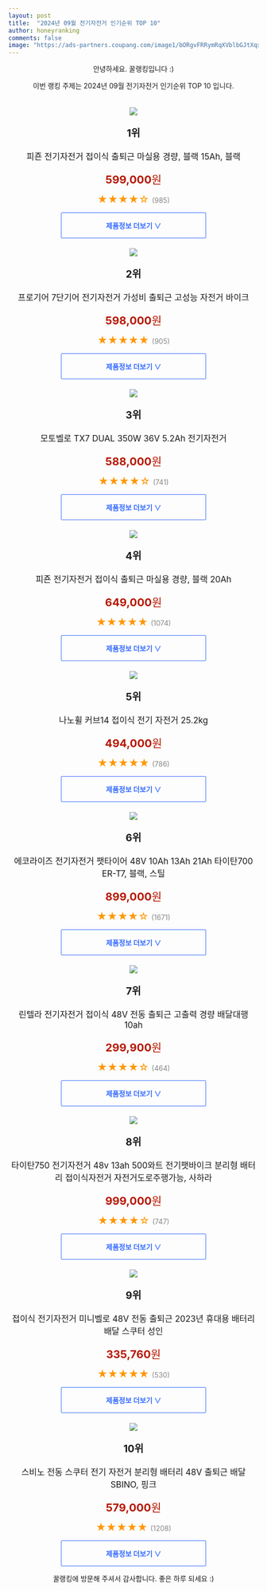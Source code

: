 ```yaml
---
layout: post
title:  "2024년 09월 전기자전거 인기순위 TOP 10"
author: honeyranking
comments: false
image: "https://ads-partners.coupang.com/image1/bORgvFRRymRqXVblbGJtXqx5z0ZWnPQeDqitFRAuDELybwgxzhU_Jti6nYYCRg4hicl35N0KxtmpkKl4hzQDKOZVKSuX6ydImrCPlJfHxeRycbv_0jlZyaziDr9_sEk_R6KNiPA0BNOy1UajFUtFBUo5vrmS9mdcw1hvBO5u9HaDzqgJvv4ojH-xK8U2gYEq5fHRIDg8SvI6bRbrYntM9-ONr52Wt7wBsWWBZXP0EEq6Cn2WzoqhAf053Xp81GAxssWK9_5a5xfsXBuVFCAmPaO2wj4yuLTatlzlBb04eW9iyT_nRiu6YZyxVfkzy1o="
---
```

<p style="text-align: center;">안녕하세요. 꿀랭킹입니다 :)</p>
<p style="text-align: center;">이번 랭킹 주제는 2024년 09월 전기자전거 인기순위 TOP 10 입니다.</p><center><img src="https://ads-partners.coupang.com/image1/bORgvFRRymRqXVblbGJtXqx5z0ZWnPQeDqitFRAuDELybwgxzhU_Jti6nYYCRg4hicl35N0KxtmpkKl4hzQDKOZVKSuX6ydImrCPlJfHxeRycbv_0jlZyaziDr9_sEk_R6KNiPA0BNOy1UajFUtFBUo5vrmS9mdcw1hvBO5u9HaDzqgJvv4ojH-xK8U2gYEq5fHRIDg8SvI6bRbrYntM9-ONr52Wt7wBsWWBZXP0EEq6Cn2WzoqhAf053Xp81GAxssWK9_5a5xfsXBuVFCAmPaO2wj4yuLTatlzlBb04eW9iyT_nRiu6YZyxVfkzy1o=" style="margin-top:20px" /></center><p style="text-align: center; font-size: 20px"><b>1위</b></p><p style="text-align: center; font-size: 17px">피죤 전기자전거 접이식 출퇴근 마실용 경량, 블랙 15Ah, 블랙</p><p style="text-align: center;"><span style="color: #b61800; font-size: 22px;"><b>599,000</b>원</span></p><p style="text-align: center;"><span style="color: #ff9600; font-size: 20px;">★★★★☆ </span><span style="color: #878787;">(985)</span></p><center><a href="https://link.coupang.com/re/AFFSDP?lptag=AF3899140&subid=honeyrank&pageKey=7340504671&itemId=18865351225&vendorItemId=86607881343&traceid=V0-153-56026b393bde0e77&clickBeacon=5a6f1d90-6901-11ef-9b7d-14ab935b7549%7E3&requestid=20240902170000405218743440&token=31850C%7CMIXED"><div style="font-size: 14px; display: inline-block; padding: 15px 90px; color: #346aff; border-radius: 2px; border: 1px solid #346aff; cursor: pointer;"><b>제품정보 더보기 &or;</b></div></a></center><center><img src="https://ads-partners.coupang.com/image1/cCv9p49iRciR98AMcJMAXSGcpx_RNklJeXPxwX_5lq3vGDDTuxLBdbK1KaK4k_zcvSjyATLBgYcpXAC5mrHV63EPx0aCGdQPCX9vJqwHW_XSHa2ltGaVGpn8-WIK_-zCVZHQ3hZC38FGx127FYQP8NO5FE5fE6mgfOW4E1NNmMFcL415p3YH_pQfTjiHhOGfWqFOmzDFOIlbBy4dcSzjIfaxZs3GxnzV-XW341HH4DQP6Wwew6fgx5OlL_dDXlOILcoUXN2cjCpbLhNyOFcWQqQQgtmrtdCo67Qf-hyAIqXnBFf-H7bp0YE=" style="margin-top:20px" /></center><p style="text-align: center; font-size: 20px"><b>2위</b></p><p style="text-align: center; font-size: 17px">프로기어 7단기어 전기자전거 가성비 출퇴근 고성능 자전거 바이크</p><p style="text-align: center;"><span style="color: #b61800; font-size: 22px;"><b>598,000</b>원</span></p><p style="text-align: center;"><span style="color: #ff9600; font-size: 20px;">★★★★★ </span><span style="color: #878787;">(905)</span></p><center><a href="https://link.coupang.com/re/AFFSDP?lptag=AF3899140&subid=honeyrank&pageKey=8301808488&itemId=23950004038&vendorItemId=90980241573&traceid=V0-153-456a05e99e882041&requestid=20240902170000405218743440&token=31850C%7CMIXED"><div style="font-size: 14px; display: inline-block; padding: 15px 90px; color: #346aff; border-radius: 2px; border: 1px solid #346aff; cursor: pointer;"><b>제품정보 더보기 &or;</b></div></a></center><center><img src="https://ads-partners.coupang.com/image1/3sIa9ZzSL9ht8w7r3hLrlgZ9JfZAOuQHQ9iVX_G71X4gTe2joK7wNK0gACgBZD7wDLr_pFLWPeNvrQgB8rdfjZXXXn4MtjASZEN67ds2-WuM7XWGNfv0xuVAsXK9cnr1Ct3_nxwEThjbUuiBCz_ruawiZ3mc12LHnvpn-AbyMH8DMThc6M1oFh9KgTV86-dxOGy_HeWrYDUsLjRO7YENRm6b6oATy6Uv_dgFi_TpN-pOHEC7ea8ecmsS6PVjS2BF9SGaD8emOip_NMJ7b6yMDJcNH_fbizmL-bQ=" style="margin-top:20px" /></center><p style="text-align: center; font-size: 20px"><b>3위</b></p><p style="text-align: center; font-size: 17px">모토벨로 TX7 DUAL 350W 36V 5.2Ah 전기자전거</p><p style="text-align: center;"><span style="color: #b61800; font-size: 22px;"><b>588,000</b>원</span></p><p style="text-align: center;"><span style="color: #ff9600; font-size: 20px;">★★★★☆ </span><span style="color: #878787;">(741)</span></p><center><a href="https://link.coupang.com/re/AFFSDP?lptag=AF3899140&subid=honeyrank&pageKey=8277285643&itemId=23860539714&vendorItemId=82811822450&traceid=V0-153-a0a0ab98d41aff66&requestid=20240902170000405218743440&token=31850C%7CMIXED"><div style="font-size: 14px; display: inline-block; padding: 15px 90px; color: #346aff; border-radius: 2px; border: 1px solid #346aff; cursor: pointer;"><b>제품정보 더보기 &or;</b></div></a></center><center><img src="https://ads-partners.coupang.com/image1/cjZLoljzmtNDcWXvco0b-KNv9C66OHKHHNepVbXAGOQpG6PKHKJjAAPGuTWW7uDD5ZTgUJBICZIQhqfAoqc1gq_7OamrEvI9DdlTSO2wPKo6qEYZdOQmQ2QyDb7M2smQH1AIh4vdl0xzlIRI1cWwaiBlSJowKOxoHu93RZ74CRFPifByxG241rU6T2jDJyoF_hFvCJDFpfUgcd9u4G4HWEVD8oLPgi23Wd-SNKZgHACnppnhJTzvSxDMGwT3VCIi7pVRY-gHM_fd4q9h2TdaHE1W-90qE7jC2vdGQHwNT32OxWRVI6zsZlQnXOUF9w==" style="margin-top:20px" /></center><p style="text-align: center; font-size: 20px"><b>4위</b></p><p style="text-align: center; font-size: 17px">피죤 전기자전거 접이식 출퇴근 마실용 경량, 블랙 20Ah</p><p style="text-align: center;"><span style="color: #b61800; font-size: 22px;"><b>649,000</b>원</span></p><p style="text-align: center;"><span style="color: #ff9600; font-size: 20px;">★★★★★ </span><span style="color: #878787;">(1074)</span></p><center><a href="https://link.coupang.com/re/AFFSDP?lptag=AF3899140&subid=honeyrank&pageKey=7340504671&itemId=21196124528&vendorItemId=88257418470&traceid=V0-153-56026b393bde0e77&clickBeacon=5a6f44a0-6901-11ef-870f-73372e962dcd%7E3&requestid=20240902170000405218743440&token=31850C%7CMIXED"><div style="font-size: 14px; display: inline-block; padding: 15px 90px; color: #346aff; border-radius: 2px; border: 1px solid #346aff; cursor: pointer;"><b>제품정보 더보기 &or;</b></div></a></center><center><img src="https://ads-partners.coupang.com/image1/6aWUQtv--KYXuz676fhM2xvHLDhbraUXcyMlVd9MRpf4dWQttPbPOuZFCaeWZTpeK5V91JFStxDTHWckJirUt5fonkWDyg2Tyrkrv8GrFLiALj1kMwGYV08MtGAmD6cKDEwoq3PKfjo9xFo8TY4Fj7tdZdP1YQB8Plj9cmpiPM9Ou0UaqenoszaWbxPnuVN3SrWAnPOsMCbSU8-Isb6gxrBgSzE9hIiQ5-NgjBrvF-mgtYTZk83MBZsYnsUGkIBBkbgphW63JUZdWH4-E42nNxFg_0Q0yq3VOr0=" style="margin-top:20px" /></center><p style="text-align: center; font-size: 20px"><b>5위</b></p><p style="text-align: center; font-size: 17px">나노휠 커브14 접이식 전기 자전거 25.2kg</p><p style="text-align: center;"><span style="color: #b61800; font-size: 22px;"><b>494,000</b>원</span></p><p style="text-align: center;"><span style="color: #ff9600; font-size: 20px;">★★★★★ </span><span style="color: #878787;">(786)</span></p><center><a href="https://link.coupang.com/re/AFFSDP?lptag=AF3899140&subid=honeyrank&pageKey=7370905051&itemId=19013382584&vendorItemId=86137997679&traceid=V0-153-fe7176befd7c2535&requestid=20240902170000405218743440&token=31850C%7CMIXED"><div style="font-size: 14px; display: inline-block; padding: 15px 90px; color: #346aff; border-radius: 2px; border: 1px solid #346aff; cursor: pointer;"><b>제품정보 더보기 &or;</b></div></a></center><center><img src="https://ads-partners.coupang.com/image1/xXzuK5aTcCUTERpHxXxWvQJpAKqv-t6HBPx-VnNZ6ijlq6NhmxT-e-ZuIpURkNu2lZjy5zDGQfNDoCoz4DOLyOt8GgcvvRtMBiLCr59ybFaR9veNbvN3uRktOqUvErqekrIU-DA8UHUgjJlUKK4Mrf0SzC7Neq5ypCTDmpRQFDC-OOvfbPSIwECLUg1jMOKDIfx9siiLrvMQr_Gljmlvf_AmQyB2wc5cTn4e-MSoJFL4F8Eulz2VVcJj87h5bG-oDkhCRcahGXP_rbmhTt1bauIn4Ez8QEsp8le9XaeqZjZp917WNNc1t_1ZXEWBWA==" style="margin-top:20px" /></center><p style="text-align: center; font-size: 20px"><b>6위</b></p><p style="text-align: center; font-size: 17px">에코라이즈 전기자전거 팻타이어 48V 10Ah 13Ah 21Ah 타이탄700 ER-T7, 블랙, 스틸</p><p style="text-align: center;"><span style="color: #b61800; font-size: 22px;"><b>899,000</b>원</span></p><p style="text-align: center;"><span style="color: #ff9600; font-size: 20px;">★★★★☆ </span><span style="color: #878787;">(1671)</span></p><center><a href="https://link.coupang.com/re/AFFSDP?lptag=AF3899140&subid=honeyrank&pageKey=7553329922&itemId=19883388514&vendorItemId=85208973313&traceid=V0-153-2e5ac530689e069b&clickBeacon=5a6f44a0-6901-11ef-a942-561ac6dced92%7E3&requestid=20240902170000405218743440&token=31850C%7CMIXED"><div style="font-size: 14px; display: inline-block; padding: 15px 90px; color: #346aff; border-radius: 2px; border: 1px solid #346aff; cursor: pointer;"><b>제품정보 더보기 &or;</b></div></a></center><center><img src="https://ads-partners.coupang.com/image1/qHlRGBZ9pJ9s8sOLqNcCSjFR7GCqAGA3bQosw8xTRfx2EUMv5yL0CA0vL_FHX7BaV1yu9RNaTBOxTePmn7yPSl2w1RTUcFac3kLFXdpFT5-gFEmvgdtofUbGAkVMtvca__5vmga1L-AC8uHlz8GOCWZ3SMgF5CF7MYoRlS-b528J-UnynlpWZgYpu_BCXRAMtYGBC_SlFu97tkOh2QDDwwwy31P_rJq2_Q-eZCzZ7raWTrJWcsUFsY4u6CIqhV_GnaCZP1-yZvPCNRj-knjTZEsSsbfQTHkbBGjWGxASDOzgcQG9Yc-TrL4p9A==" style="margin-top:20px" /></center><p style="text-align: center; font-size: 20px"><b>7위</b></p><p style="text-align: center; font-size: 17px">린텔라 전기자전거 접이식 48V 전동 출퇴근 고출력 경량 배달대행 10ah</p><p style="text-align: center;"><span style="color: #b61800; font-size: 22px;"><b>299,900</b>원</span></p><p style="text-align: center;"><span style="color: #ff9600; font-size: 20px;">★★★★☆ </span><span style="color: #878787;">(464)</span></p><center><a href="https://link.coupang.com/re/AFFSDP?lptag=AF3899140&subid=honeyrank&pageKey=8153382756&itemId=23775699303&vendorItemId=90800120629&traceid=V0-153-d1f2f972c59b9445&requestid=20240902170000405218743440&token=31850C%7CMIXED"><div style="font-size: 14px; display: inline-block; padding: 15px 90px; color: #346aff; border-radius: 2px; border: 1px solid #346aff; cursor: pointer;"><b>제품정보 더보기 &or;</b></div></a></center><center><img src="https://ads-partners.coupang.com/image1/6jemdyt05C0t2bMg6t3tiH7g_uCk8sV7C1ZO0R-fjGRNok90niK1IFMY6lhCRVn8vwximb1-evEBkVsUeiyRQxds1T30DWJ667kUVS6wlVdQGbBw4OHsXKTfm1lYEoh88Dw064U1hUCg-30prjvIxvy5JyoITGHA3JlOYrOpkkL2Djz4Y3e6Wb5-Z3h4qs1Zp8edPQFuq0Xg6go_YtwBOLgyGAP_hiSPgIgEqpFSHNFZ_Tq7zjVK-DjWcYqWikUpXd9WX5ntQQ4EUlm7QW5frfuMs2WuSZqaphsTZSqHhVHTixyMjycjG5GLq4AUhWs=" style="margin-top:20px" /></center><p style="text-align: center; font-size: 20px"><b>8위</b></p><p style="text-align: center; font-size: 17px">타이탄750 전기자전거 48v 13ah 500와트 전기팻바이크 분리형 배터리 접이식자전거 자전거도로주행가능, 사하라</p><p style="text-align: center;"><span style="color: #b61800; font-size: 22px;"><b>999,000</b>원</span></p><p style="text-align: center;"><span style="color: #ff9600; font-size: 20px;">★★★★☆ </span><span style="color: #878787;">(747)</span></p><center><a href="https://link.coupang.com/re/AFFSDP?lptag=AF3899140&subid=honeyrank&pageKey=7924161655&itemId=21779144064&vendorItemId=90636742588&traceid=V0-153-900bc91b13104e56&clickBeacon=5a6f44a0-6901-11ef-8739-cd6bf0890f64%7E3&requestid=20240902170000405218743440&token=31850C%7CMIXED"><div style="font-size: 14px; display: inline-block; padding: 15px 90px; color: #346aff; border-radius: 2px; border: 1px solid #346aff; cursor: pointer;"><b>제품정보 더보기 &or;</b></div></a></center><center><img src="https://ads-partners.coupang.com/image1/3hkgNOz4fspPLjYq3tlPAoHtoHa_a6VV3Gb608ZyUGUWePyU7B36AS_6I_ELebx14cnlZZtV_9MOTYbeFQxrA-pRg_IM7DrMTxvIxo4Jzoss8zCwsL_GZ_QJ2db1UyyfuA2Mp3GH8pFS9wVpm3a-bYxaS1aZMiSjLRcfa55gPRGIYd-9gjI-aKh_DlhcfgPAHBvzC4efiuMcIAf9-mPEDnhBPnYOAXWN50viHN_1qvj57xJmlFOzwINRtei4q_nr2Xy3OIlQmme_g_bldNMxeI1mdSCWlQAfRDTOpdIVn3OVOzVIKPULqPQ=" style="margin-top:20px" /></center><p style="text-align: center; font-size: 20px"><b>9위</b></p><p style="text-align: center; font-size: 17px">접이식 전기자전거 미니벨로 48V 전동 출퇴근 2023년 휴대용 배터리 배달 스쿠터 성인</p><p style="text-align: center;"><span style="color: #b61800; font-size: 22px;"><b>335,760</b>원</span></p><p style="text-align: center;"><span style="color: #ff9600; font-size: 20px;">★★★★★ </span><span style="color: #878787;">(530)</span></p><center><a href="https://link.coupang.com/re/AFFSDP?lptag=AF3899140&subid=honeyrank&pageKey=8320563479&itemId=20909538117&vendorItemId=91029380431&traceid=V0-153-c4d68729f504eda4&requestid=20240902170000405218743440&token=31850C%7CMIXED"><div style="font-size: 14px; display: inline-block; padding: 15px 90px; color: #346aff; border-radius: 2px; border: 1px solid #346aff; cursor: pointer;"><b>제품정보 더보기 &or;</b></div></a></center><center><img src="https://ads-partners.coupang.com/image1/VjTf-q_HyvV_5bdYVj0hosJQmx3Q1zMBBh-IhTtJeQ4Mycuh0j_YUwx3sujS1pjFfEYMFcn7a7AAiWO8jGNpsvU3PqsHKmr99AU_uDZ6D1EX8dxJEYwCmw2Pigtt-7g9Glmoiuf8zuTATt24d9DWBriWl4Ud1FM-IZ2IVXEiUqRVxaiES6jF5VoqOHhAwSNjzHm_oMhVSSgwTg8TEBQoKXyKl8UFd6RSmhEhQmxXu_dafRiGzydyqr_kuE7B4b1-BRUzwsLLM7SLf0Fy7DoduWr7JsZC8GHMcFw8vX0HFQEA_1GTO43L5EaVL0IxDd5J" style="margin-top:20px" /></center><p style="text-align: center; font-size: 20px"><b>10위</b></p><p style="text-align: center; font-size: 17px">스비노 전동 스쿠터 전기 자전거 분리형 배터리 48V 출퇴근 배달 SBINO, 핑크</p><p style="text-align: center;"><span style="color: #b61800; font-size: 22px;"><b>579,000</b>원</span></p><p style="text-align: center;"><span style="color: #ff9600; font-size: 20px;">★★★★★ </span><span style="color: #878787;">(1208)</span></p><center><a href="https://link.coupang.com/re/AFFSDP?lptag=AF3899140&subid=honeyrank&pageKey=7989816084&itemId=22207314376&vendorItemId=89276866555&traceid=V0-153-bb02b855d9f7b851&clickBeacon=5a6f44a0-6901-11ef-8b50-e7779e8ae445%7E3&requestid=20240902170000405218743440&token=31850C%7CMIXED"><div style="font-size: 14px; display: inline-block; padding: 15px 90px; color: #346aff; border-radius: 2px; border: 1px solid #346aff; cursor: pointer;"><b>제품정보 더보기 &or;</b></div></a></center><p style="text-align: center;">꿀랭킹에 방문해 주셔서 감사합니다. 좋은 하루 되세요 :)</p>
